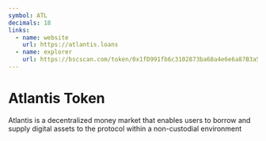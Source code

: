 ```yaml
---
symbol: ATL
decimals: 18
links:
  - name: website
    url: https://atlantis.loans
  - name: explorer
    url: https://bscscan.com/token/0x1fD991fb6c3102873ba68a4e6e6a87B3a5c10271
---
```


# Atlantis Token

Atlantis is a decentralized money market that enables users to borrow and supply digital assets to the protocol within a non-custodial environment
